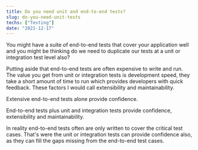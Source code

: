 ```yaml
---
title: Do you need unit and end-to-end tests?
slug: do-you-need-unit-tests
techs: ["Testing"]
date: "2021-12-17"
---
```


You might have a suite of end-to-end tests that cover your application well and you might be thinking do we need to duplicate our tests at a unit or integration test level also?

Putting aside that end-to-end tests are often expensive to write and run. The value you get from unit or integration tests is development speed, they take a short amount of time to run which provides developers with quick feedback. These factors I would call extensibility and maintainability.

Extensive end-to-end tests alone provide confidence.

End-to-end tests plus unit and integration tests provide confidence, extensibility and maintainability.

In reality end-to-end tests often are only written to cover the critical test cases. That's were the unit or integration tests can provide confidence also, as they can fill the gaps missing from the end-to-end test cases.
